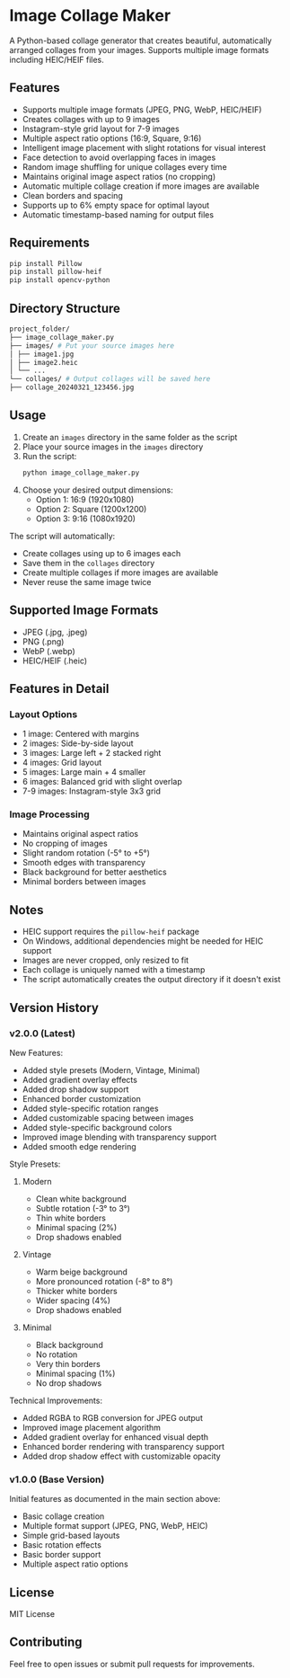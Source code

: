 # Image Collage Maker

A Python-based collage generator that creates beautiful, automatically arranged collages from your images. Supports multiple image formats including HEIC/HEIF files.

## Features

- Supports multiple image formats (JPEG, PNG, WebP, HEIC/HEIF)
- Creates collages with up to 9 images
- Instagram-style grid layout for 7-9 images
- Multiple aspect ratio options (16:9, Square, 9:16)
- Intelligent image placement with slight rotations for visual interest
- Face detection to avoid overlapping faces in images
- Random image shuffling for unique collages every time
- Maintains original image aspect ratios (no cropping)
- Automatic multiple collage creation if more images are available
- Clean borders and spacing
- Supports up to 6% empty space for optimal layout
- Automatic timestamp-based naming for output files

## Requirements
```bash
pip install Pillow
pip install pillow-heif
pip install opencv-python
```

## Directory Structure

```bash
project_folder/
├── image_collage_maker.py
├── images/ # Put your source images here
│ ├── image1.jpg
│ ├── image2.heic
│ └── ...
└── collages/ # Output collages will be saved here
├── collage_20240321_123456.jpg
```

## Usage

1. Create an `images` directory in the same folder as the script
2. Place your source images in the `images` directory
3. Run the script:
   ```bash
   python image_collage_maker.py
   ```
4. Choose your desired output dimensions:
   - Option 1: 16:9 (1920x1080)
   - Option 2: Square (1200x1200)
   - Option 3: 9:16 (1080x1920)

The script will automatically:
- Create collages using up to 6 images each
- Save them in the `collages` directory
- Create multiple collages if more images are available
- Never reuse the same image twice

## Supported Image Formats

- JPEG (.jpg, .jpeg)
- PNG (.png)
- WebP (.webp)
- HEIC/HEIF (.heic)

## Features in Detail

### Layout Options
- 1 image: Centered with margins
- 2 images: Side-by-side layout
- 3 images: Large left + 2 stacked right
- 4 images: Grid layout
- 5 images: Large main + 4 smaller
- 6 images: Balanced grid with slight overlap
- 7-9 images: Instagram-style 3x3 grid

### Image Processing
- Maintains original aspect ratios
- No cropping of images
- Slight random rotation (-5° to +5°)
- Smooth edges with transparency
- Black background for better aesthetics
- Minimal borders between images

## Notes

- HEIC support requires the `pillow-heif` package
- On Windows, additional dependencies might be needed for HEIC support
- Images are never cropped, only resized to fit
- Each collage is uniquely named with a timestamp
- The script automatically creates the output directory if it doesn't exist

## Version History

### v2.0.0 (Latest)
New Features:
- Added style presets (Modern, Vintage, Minimal)
- Added gradient overlay effects
- Added drop shadow support
- Enhanced border customization
- Added style-specific rotation ranges
- Added customizable spacing between images
- Added style-specific background colors
- Improved image blending with transparency support
- Added smooth edge rendering

Style Presets:
1. Modern
   - Clean white background
   - Subtle rotation (-3° to 3°)
   - Thin white borders
   - Minimal spacing (2%)
   - Drop shadows enabled

2. Vintage
   - Warm beige background
   - More pronounced rotation (-8° to 8°)
   - Thicker white borders
   - Wider spacing (4%)
   - Drop shadows enabled

3. Minimal
   - Black background
   - No rotation
   - Very thin borders
   - Minimal spacing (1%)
   - No drop shadows

Technical Improvements:
- Added RGBA to RGB conversion for JPEG output
- Improved image placement algorithm
- Added gradient overlay for enhanced visual depth
- Enhanced border rendering with transparency support
- Added drop shadow effect with customizable opacity

### v1.0.0 (Base Version)
Initial features as documented in the main section above:
- Basic collage creation
- Multiple format support (JPEG, PNG, WebP, HEIC)
- Simple grid-based layouts
- Basic rotation effects
- Basic border support
- Multiple aspect ratio options

## License

MIT License

## Contributing

Feel free to open issues or submit pull requests for improvements.
